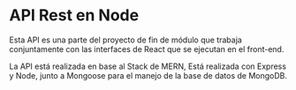 # API Rest en Node

Esta API es una parte del proyecto de fin de módulo que trabaja conjuntamente con las interfaces de React que se ejecutan en el front-end.

La API está realizada en base al Stack de MERN, Está realizada con Express y Node, junto a Mongoose para el manejo de la base de datos de MongoDB.